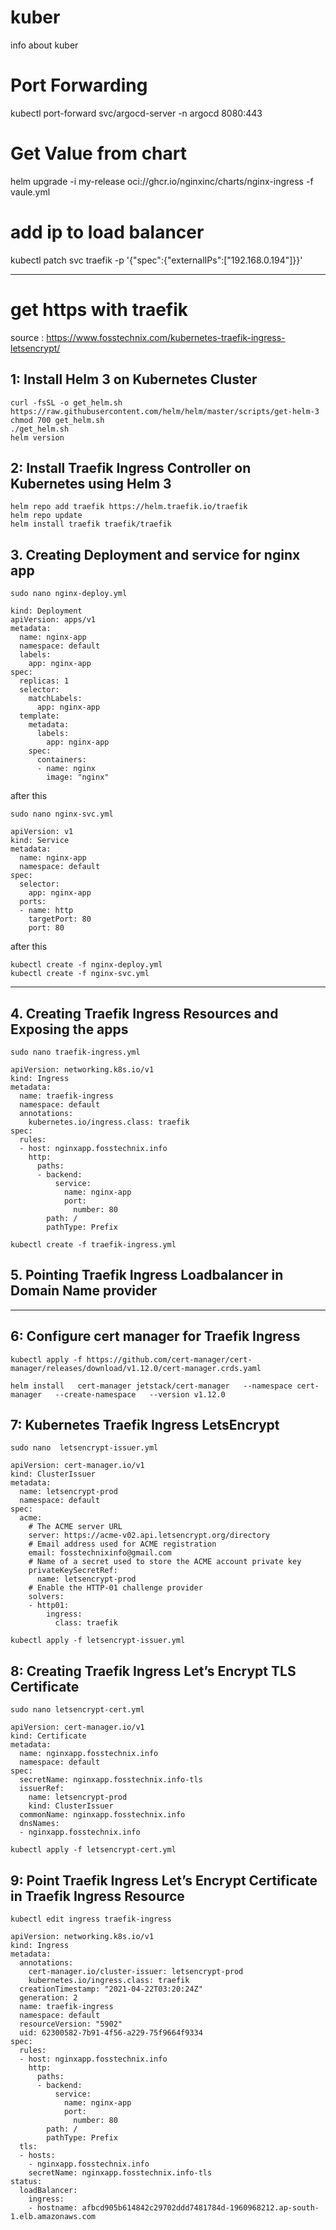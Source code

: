# kuber
info about kuber

# Port Forwarding
kubectl port-forward svc/argocd-server -n argocd 8080:443


# Get Value from chart
helm upgrade -i my-release oci://ghcr.io/nginxinc/charts/nginx-ingress -f vaule.yml



# add ip to load balancer
kubectl patch svc traefik -p '{"spec":{"externalIPs":["192.168.0.194"]}}'





---------------
# get https with traefik
source : https://www.fosstechnix.com/kubernetes-traefik-ingress-letsencrypt/
## 1: Install Helm 3 on Kubernetes Cluster
```
curl -fsSL -o get_helm.sh https://raw.githubusercontent.com/helm/helm/master/scripts/get-helm-3
chmod 700 get_helm.sh
./get_helm.sh
helm version
```

## 2: Install Traefik Ingress Controller on Kubernetes using Helm 3

```
helm repo add traefik https://helm.traefik.io/traefik
helm repo update
helm install traefik traefik/traefik
```

## 3. Creating Deployment and service for nginx app
```
sudo nano nginx-deploy.yml
```

```
kind: Deployment
apiVersion: apps/v1
metadata:
  name: nginx-app
  namespace: default
  labels:
    app: nginx-app
spec:
  replicas: 1
  selector:
    matchLabels:
      app: nginx-app
  template:
    metadata:
      labels:
        app: nginx-app
    spec:
      containers:
      - name: nginx
        image: "nginx"
```
after this
```
sudo nano nginx-svc.yml
```
```
apiVersion: v1
kind: Service
metadata:
  name: nginx-app
  namespace: default
spec:
  selector:
    app: nginx-app
  ports:
  - name: http
    targetPort: 80
    port: 80
```
after this
```
kubectl create -f nginx-deploy.yml
kubectl create -f nginx-svc.yml
```
---------------------------------------------------------
## 4. Creating Traefik Ingress Resources and Exposing the apps
```
sudo nano traefik-ingress.yml
```

```
apiVersion: networking.k8s.io/v1
kind: Ingress
metadata:
  name: traefik-ingress
  namespace: default
  annotations:
    kubernetes.io/ingress.class: traefik
spec:
  rules:
  - host: nginxapp.fosstechnix.info
    http:
      paths:
      - backend:
          service:
            name: nginx-app
            port:
              number: 80
        path: /
        pathType: Prefix
```

```
kubectl create -f traefik-ingress.yml   
```
## 5. Pointing Traefik Ingress Loadbalancer in Domain Name provider
---------------------------------------------------------

## 6: Configure cert manager for Traefik Ingress
```
kubectl apply -f https://github.com/cert-manager/cert-manager/releases/download/v1.12.0/cert-manager.crds.yaml
```
```
helm install   cert-manager jetstack/cert-manager   --namespace cert-manager   --create-namespace   --version v1.12.0
```

## 7: Kubernetes Traefik Ingress LetsEncrypt
```
sudo nano  letsencrypt-issuer.yml
```

```
apiVersion: cert-manager.io/v1
kind: ClusterIssuer
metadata:
  name: letsencrypt-prod
  namespace: default
spec:
  acme:
    # The ACME server URL
    server: https://acme-v02.api.letsencrypt.org/directory
    # Email address used for ACME registration
    email: fosstechnixinfo@gmail.com
    # Name of a secret used to store the ACME account private key
    privateKeySecretRef:
      name: letsencrypt-prod
    # Enable the HTTP-01 challenge provider
    solvers:
    - http01:
        ingress:
          class: traefik
```
```
kubectl apply -f letsencrypt-issuer.yml
```
## 8: Creating Traefik Ingress Let’s Encrypt TLS Certificate
```
sudo nano letsencrypt-cert.yml
```

```
apiVersion: cert-manager.io/v1
kind: Certificate
metadata:
  name: nginxapp.fosstechnix.info
  namespace: default
spec:
  secretName: nginxapp.fosstechnix.info-tls
  issuerRef:
    name: letsencrypt-prod
    kind: ClusterIssuer
  commonName: nginxapp.fosstechnix.info
  dnsNames:
  - nginxapp.fosstechnix.info
```

```
kubectl apply -f letsencrypt-cert.yml
```


## 9: Point Traefik Ingress Let’s Encrypt Certificate in Traefik Ingress Resource

```
kubectl edit ingress traefik-ingress
```

```
apiVersion: networking.k8s.io/v1
kind: Ingress
metadata:
  annotations:
    cert-manager.io/cluster-issuer: letsencrypt-prod
    kubernetes.io/ingress.class: traefik
  creationTimestamp: "2021-04-22T03:20:24Z"
  generation: 2
  name: traefik-ingress
  namespace: default
  resourceVersion: "5902"
  uid: 62300582-7b91-4f56-a229-75f9664f9334
spec:
  rules:
  - host: nginxapp.fosstechnix.info
    http:
      paths:
      - backend:
          service:
            name: nginx-app
            port:
              number: 80
        path: /
        pathType: Prefix
  tls:
  - hosts:
    - nginxapp.fosstechnix.info
    secretName: nginxapp.fosstechnix.info-tls
status:
  loadBalancer:
    ingress:
    - hostname: afbcd905b614842c29702ddd7481784d-1960968212.ap-south-1.elb.amazonaws.com
```